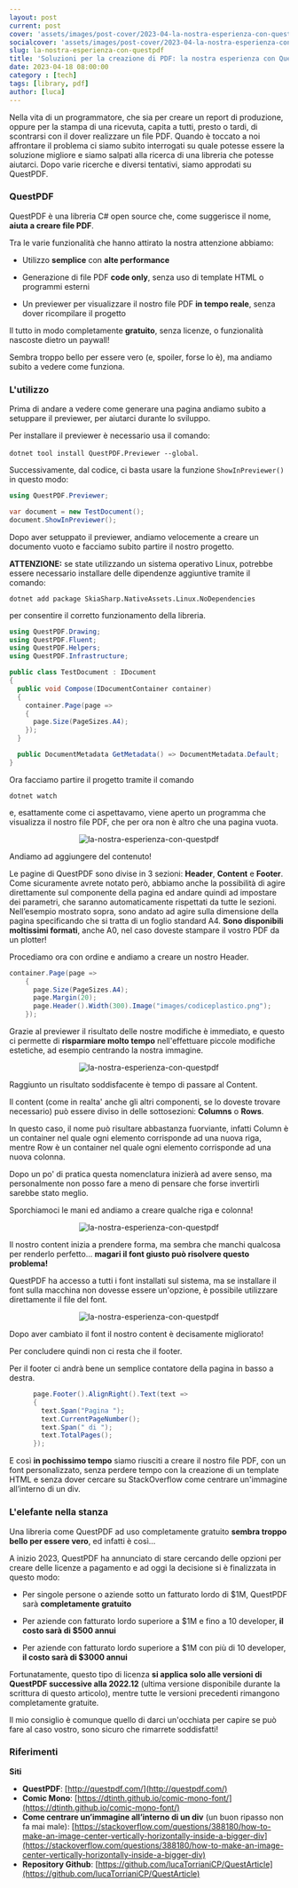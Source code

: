 ```yaml
---
layout: post
current: post
cover: 'assets/images/post-cover/2023-04-la-nostra-esperienza-con-questpdf.jpg'
socialcover: 'assets/images/post-cover/2023-04-la-nostra-esperienza-con-questpdf-s.jpg'
slug: la-nostra-esperienza-con-questpdf
title: 'Soluzioni per la creazione di PDF: la nostra esperienza con QuestPDF'
date: 2023-04-18 08:00:00
category : [tech]
tags: [library, pdf]
author: [luca]
---
```


Nella vita di un programmatore, che sia per creare un report di produzione, oppure per la stampa di una ricevuta, capita a tutti, presto o tardi, di scontrarsi con il dover realizzare un file PDF.
Quando è toccato a noi affrontare il problema ci siamo subito interrogati su quale potesse essere la soluzione migliore e siamo salpati alla ricerca di una libreria che potesse aiutarci.
Dopo varie ricerche e diversi tentativi, siamo approdati su QuestPDF.


### QuestPDF


QuestPDF è una libreria C# open source che, come suggerisce il nome, **aiuta a creare file PDF**.

Tra le varie funzionalità che hanno attirato la nostra attenzione abbiamo:

- Utilizzo **semplice** con **alte performance**

- Generazione di file PDF **code only**, senza uso di template HTML o programmi esterni

- Un previewer per visualizzare il nostro file PDF **in tempo reale**, senza dover ricompilare il progetto

Il tutto in modo completamente **gratuito**, senza licenze, o funzionalità nascoste dietro un paywall!

Sembra troppo bello per essere vero (e, spoiler, forse lo è), ma andiamo subito a vedere come funziona.


### L'utilizzo


Prima di andare a vedere come generare una pagina andiamo subito a setuppare il previewer, per aiutarci durante lo sviluppo.

Per installare il previewer è necessario usa il comando: 

`dotnet tool install QuestPDF.Previewer --global`.

Successivamente, dal codice, ci basta usare la funzione `ShowInPreviewer()` in questo modo:

```csharp
using QuestPDF.Previewer;

var document = new TestDocument();
document.ShowInPreviewer();
```

Dopo aver setuppato il previewer, andiamo velocemente a creare un documento vuoto e facciamo subito partire il nostro progetto.

**ATTENZIONE:** se state utilizzando un sistema operativo Linux, potrebbe essere necessario installare delle dipendenze aggiuntive tramite il comando: 

`dotnet add package SkiaSharp.NativeAssets.Linux.NoDependencies` 

per consentire il corretto funzionamento della libreria.

```csharp
using QuestPDF.Drawing;
using QuestPDF.Fluent;
using QuestPDF.Helpers;
using QuestPDF.Infrastructure;

public class TestDocument : IDocument
{
  public void Compose(IDocumentContainer container)
  {
    container.Page(page =>
    {
      page.Size(PageSizes.A4);
    });
  }

  public DocumentMetadata GetMetadata() => DocumentMetadata.Default;
}

```

Ora facciamo partire il progetto tramite il comando 

`dotnet watch` 

e, esattamente come ci aspettavamo, viene aperto un programma che visualizza il nostro file PDF, che per ora non è altro che una pagina vuota.

<figure style="text-align:center"><img src="/assets/images/post-content/questPDF/questpdf-01.png" alt="la-nostra-esperienza-con-questpdf" /></figure>

Andiamo ad aggiungere del contenuto!

Le pagine di QuestPDF sono divise in 3 sezioni: **Header**, **Content** e **Footer**.
Come sicuramente avrete notato però, abbiamo anche la possibilità di agire direttamente sul componente della pagina ed andare quindi ad impostare dei parametri, che saranno automaticamente rispettati da tutte le sezioni.
Nell’esempio mostrato sopra, sono andato ad agire sulla dimensione della pagina specificando che si tratta di un foglio standard A4.
**Sono disponibili moltissimi formati**, anche A0, nel caso doveste stampare il vostro PDF da un plotter!

Procediamo ora con ordine e andiamo a creare un nostro Header.

```csharp 
container.Page(page =>
    {
      page.Size(PageSizes.A4);
      page.Margin(20);
      page.Header().Width(300).Image("images/codiceplastico.png");
    });

```

Grazie al previewer il risultato delle nostre modifiche è immediato, e questo ci permette di **risparmiare molto tempo** nell'effettuare piccole modifiche estetiche, ad esempio centrando la nostra immagine.

<figure style="text-align:center"><img src="/assets/images/post-content/questPDF/questpdf-02.png" alt="la-nostra-esperienza-con-questpdf" /></figure>

Raggiunto un risultato soddisfacente è tempo di passare al Content.

Il content (come in realta' anche gli altri componenti, se lo doveste trovare necessario) può essere diviso in delle sottosezioni: **Columns** o **Rows**.

In questo caso, il nome può risultare abbastanza fuorviante, infatti Column è un container nel quale ogni elemento corrisponde ad una nuova riga, mentre Row è un container nel quale ogni elemento corrisponde ad una nuova colonna.

Dopo un po' di pratica questa nomenclatura inizierà ad avere senso, ma personalmente non posso fare a meno di pensare che forse invertirli sarebbe stato meglio.

Sporchiamoci le mani ed andiamo a creare qualche riga e colonna!

<figure style="text-align:center"><img src="/assets/images/post-content/questPDF/questpdf-03.png" alt="la-nostra-esperienza-con-questpdf" /></figure>

Il nostro content inizia a prendere forma, ma sembra che manchi qualcosa per renderlo perfetto... **magari il font giusto può risolvere questo problema!**

QuestPDF ha accesso a tutti i font installati sul sistema, ma se installare il font sulla macchina non dovesse essere un'opzione, è possibile utilizzare direttamente il file del font.

<figure style="text-align:center"><img src="/assets/images/post-content/questPDF/questpdf-04.png" alt="la-nostra-esperienza-con-questpdf" /></figure>

Dopo aver cambiato il font il nostro content è decisamente migliorato!

Per concludere quindi non ci resta che il footer.

Per il footer ci andrà bene un semplice contatore della pagina in basso a destra.

```csharp
      page.Footer().AlignRight().Text(text =>
      {
        text.Span("Pagina ");
        text.CurrentPageNumber();
        text.Span(" di ");
        text.TotalPages();
      });
```

E così **in pochissimo tempo** siamo riusciti a creare il nostro file PDF, con un font personalizzato, senza perdere tempo con la creazione di un template HTML e senza dover cercare su StackOverflow come centrare un'immagine all’interno di un div.


### L'elefante nella stanza


Una libreria come QuestPDF ad uso completamente gratuito **sembra troppo bello per essere vero**, ed infatti è così…

A inizio 2023, QuestPDF ha annunciato di stare cercando delle opzioni per creare delle licenze a pagamento e ad oggi la decisione si è finalizzata in questo modo:

- Per singole persone o aziende sotto un fatturato lordo di $1M, QuestPDF sarà **completamente gratuito**

- Per aziende con fatturato lordo superiore a $1M e fino a 10 developer, **il costo sarà di $500 annui**

- Per aziende con fatturato lordo superiore a $1M con più di 10 developer, **il costo sarà di $3000 annui**

Fortunatamente, questo tipo di licenza **si applica solo alle versioni di QuestPDF successive alla 2022.12** (ultima versione disponibile durante la scrittura di questo articolo), mentre tutte le versioni precedenti rimangono completamente gratuite.

Il mio consiglio è comunque quello di darci un'occhiata per capire se può fare al caso vostro, sono sicuro che rimarrete soddisfatti!


### Riferimenti


**Siti**

* **QuestPDF**: [http://questpdf.com/](http://questpdf.com/)
* **Comic Mono**: [https://dtinth.github.io/comic-mono-font/](https://dtinth.github.io/comic-mono-font/)
* **Come centrare un’immagine all’interno di un div** (un buon ripasso non fa mai male): [https://stackoverflow.com/questions/388180/how-to-make-an-image-center-vertically-horizontally-inside-a-bigger-div](https://stackoverflow.com/questions/388180/how-to-make-an-image-center-vertically-horizontally-inside-a-bigger-div)
* **Repository Github**: [https://github.com/lucaTorrianiCP/QuestArticle](https://github.com/lucaTorrianiCP/QuestArticle)
